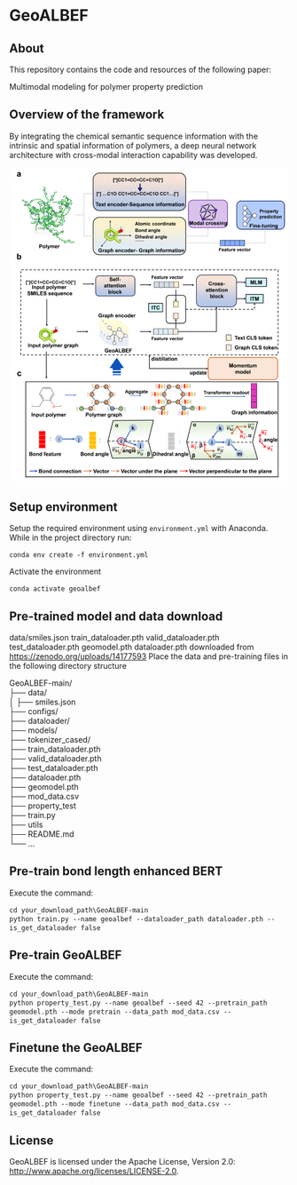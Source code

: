 # GeoALBEF
## About
This repository contains the code and resources of the following paper:

Multimodal modeling for polymer property prediction

## Overview of the framework
By integrating the chemical semantic sequence information with the intrinsic and spatial information of polymers, a deep neural network architecture with cross-modal interaction capability was developed. 

<p align="center">
<img  src="toc.png"> 
</p>

## **Setup environment**
Setup the required environment using `environment.yml` with Anaconda. While in the project directory run:

    conda env create -f environment.yml

Activate the environment

    conda activate geoalbef

## **Pre-trained model and data download**
data/smiles.json train_dataloader.pth valid_dataloader.pth test_dataloader.pth geomodel.pth dataloader.pth downloaded from https://zenodo.org/uploads/14177593
Place the data and pre-training files in the following directory structure

GeoALBEF-main/  
├── data/  
│ ├── smiles.json   
├── configs/     
├── dataloader/  
├── models/  
├── tokenizer_cased/    
├── train_dataloader.pth    
├── valid_dataloader.pth    
├── test_dataloader.pth  
├── dataloader.pth  
├── geomodel.pth    
├── mod_data.csv    
├── property_test   
├── train.py    
├── utils   
├── README.md  
└── ...              

## **Pre-train bond length enhanced BERT**

Execute the command:

    cd your_download_path\GeoALBEF-main
    python train.py --name geoalbef --dataloader_path dataloader.pth --is_get_dataloader false

## **Pre-train GeoALBEF**

Execute the command:

    cd your_download_path\GeoALBEF-main
    python property_test.py --name geoalbef --seed 42 --pretrain_path geomodel.pth --mode pretrain --data_path mod_data.csv --is_get_dataloader false

## **Finetune the GeoALBEF**

Execute the command:

    cd your_download_path\GeoALBEF-main
    python property_test.py --name geoalbef --seed 42 --pretrain_path geomodel.pth --mode finetune --data_path mod_data.csv --is_get_dataloader false

## License
GeoALBEF is licensed under the Apache License, Version 2.0: http://www.apache.org/licenses/LICENSE-2.0.
